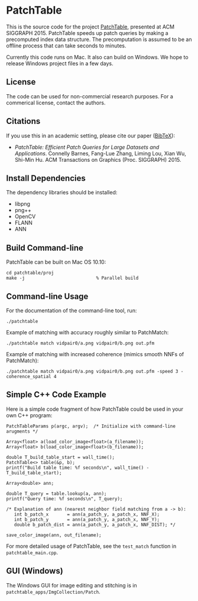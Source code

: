# PatchTable

This is the source code for the project [PatchTable](http://www.connellybarnes.com/work/project_pages/patchtable/), presented at ACM SIGGRAPH 2015. PatchTable speeds up patch queries by making a precomputed index data structure. The precomputation is assumed to be an offline process that can take seconds to minutes.

Currently this code runs on Mac. It also can build on Windows. We hope to release Windows project files in a few days.

License
-------

The code can be used for non-commercial research purposes. For a commerical license, contact the authors.

Citations
---------

If you use this in an academic setting, please cite our paper ([BibTeX](http://www.connellybarnes.com/work/bib/2015_patchtable.bib)):

 * *PatchTable: Efficient Patch Queries for Large Datasets and Applications*. Connelly Barnes, Fang-Lue Zhang, Liming Lou, Xian Wu, Shi-Min Hu. ACM Transactions on Graphics (Proc. SIGGRAPH) 2015.

Install Dependencies
--------------------

The dependency libraries should be installed:

 * libpng
 * png++
 * OpenCV
 * FLANN
 * ANN

Build Command-line
------------------

PatchTable can be built on Mac OS 10.10:

    cd patchtable/proj
    make -j                           % Parallel build

Command-line Usage
------------------

For the documentation of the command-line tool, run:

    ./patchtable

Example of matching with accuracy roughly similar to PatchMatch:
    
    ./patchtable match vidpair0/a.png vidpair0/b.png out.pfm

Example of matching with increased coherence (mimics smooth NNFs of PatchMatch):

    ./patchtable match vidpair0/a.png vidpair0/b.png out.pfm -speed 3 -coherence_spatial 4

Simple C++ Code Example
-----------------------

Here is a simple code fragment of how PatchTable could be used in your own C++ program:

    PatchTableParams p(argc, argv);  /* Initialize with command-line arugments */
    
    Array<float> a(load_color_image<float>(a_filename));
    Array<float> b(load_color_image<float>(b_filename));

    double T_build_table_start = wall_time();
    PatchTable<> table(&p, b);
    printf("Build table time: %f seconds\n", wall_time() - T_build_table_start);

    Array<double> ann;

    double T_query = table.lookup(a, ann);
    printf("Query time: %f seconds\n", T_query);

    /* Explanation of ann (nearest neighbor field matching from a -> b):
       int b_patch_x       = ann(a_patch_y, a_patch_x, NNF_X);
       int b_patch_y       = ann(a_patch_y, a_patch_x, NNF_Y);
       double b_patch_dist = ann(a_patch_y, a_patch_x, NNF_DIST); */

    save_color_image(ann, out_filename);

For more detailed usage of PatchTable, see the `test_match` function in `patchtable_main.cpp`.

GUI (Windows)
-------------

The Windows GUI for image editing and stitching is in `patchtable_apps/ImgCollection/Patch`.

